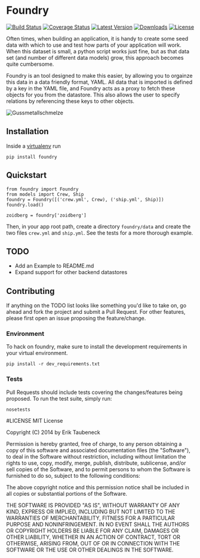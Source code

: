 # Foundry

[![Build Status](https://travis-ci.org/eriktaubeneck/foundry.svg?branch=master)](https://travis-ci.org/eriktaubeneck/foundry)
[![Coverage Status](https://img.shields.io/coveralls/eriktaubeneck/foundry.svg)](https://coveralls.io/r/eriktaubeneck/foundry)
[![Latest Version](https://img.shields.io/pypi/v/foundry.svg)](https://pypi.python.org/pypi/foundry/)
[![Downloads](https://img.shields.io/pypi/dm/foundry.svg)](https://pypi.python.org/pypi/foundry/)
[![License](https://img.shields.io/pypi/l/foundry.svg)](https://pypi.python.org/pypi/foundry/)

Often times, when building an application, it is handy to create some seed data with which to use and test how parts of your application will work. When this dataset is small, a python script works just fine, but as that data set (and number of different data models) grow, this approach becomes quite cumbersome.

Foundry is an tool designed to make this easier, by allowing you to orgainze this data in a data friendly format, YAML. All data that is imported is defined by a key in the YAML file, and Foundry acts as a proxy to fetch these objects for you from the datastore. This also allows the user to specify relations by referencing these keys to other objects.

![Gussmetallschmelze](http://upload.wikimedia.org/wikipedia/commons/thumb/4/48/Gussmetallschmelze.jpg/640px-Gussmetallschmelze.jpg)

## Installation

Inside a [virtualenv](http://virtualenv.readthedocs.org/en/latest/) run

```
pip install foundry
```

## Quickstart

```
from foundry import Foundry
from models import Crew, Ship
foundry = Foundry([('crew.yml', Crew), ('ship.yml', Ship)])
foundry.load()

zoidberg = foundry['zoidberg']
```

Then, in your app root path, create a directory `foundry/data` and create the two files `crew.yml` and `ship.yml`. See the tests for a more thorough example.



## TODO

 - Add an Example to README.md
 - Expand support for other backend datastores


## Contributing

If anything on the TODO list looks like something you'd like to take on, go
ahead and fork the project and submit a Pull Request. For other features,
please first open an issue proposing the feature/change.

### Environment

To hack on foundry, make sure to install the development requirements in your
virtual environment.

`pip install -r dev_requirements.txt`

### Tests

Pull Requests should include tests covering the changes/features being
proposed.  To run the test suite, simply run:

`nosetests`

#LICENSE
MIT License

Copyright (C) 2014 by Erik Taubeneck

Permission is hereby granted, free of charge, to any person obtaining a copy of
this software and associated documentation files (the "Software"), to deal in
the Software without restriction, including without limitation the rights to
use, copy, modify, merge, publish, distribute, sublicense, and/or sell copies
of the Software, and to permit persons to whom the Software is furnished to do
so, subject to the following conditions:

The above copyright notice and this permission notice shall be included in all
copies or substantial portions of the Software.

THE SOFTWARE IS PROVIDED "AS IS", WITHOUT WARRANTY OF ANY KIND, EXPRESS OR
IMPLIED, INCLUDING BUT NOT LIMITED TO THE WARRANTIES OF MERCHANTABILITY, FITNESS
FOR A PARTICULAR PURPOSE AND NONINFRINGEMENT. IN NO EVENT SHALL THE AUTHORS OR
COPYRIGHT HOLDERS BE LIABLE FOR ANY CLAIM, DAMAGES OR OTHER LIABILITY, WHETHER
IN AN ACTION OF CONTRACT, TORT OR OTHERWISE, ARISING FROM, OUT OF OR IN
CONNECTION WITH THE SOFTWARE OR THE USE OR OTHER DEALINGS IN THE SOFTWARE.
